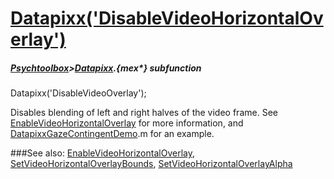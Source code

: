 # [Datapixx('DisableVideoHorizontalOverlay')](Datapixx-DisableVideoHorizontalOverlay) 
##### [Psychtoolbox](Psychtoolbox)>[Datapixx](Datapixx).{mex*} subfunction

Datapixx('DisableVideoOverlay');

Disables blending of left and right halves of the video frame. See  
[EnableVideoHorizontalOverlay](EnableVideoHorizontalOverlay) for more information, and  
[DatapixxGazeContingentDemo](DatapixxGazeContingentDemo).m for an example.  
  


###See also:
[EnableVideoHorizontalOverlay](Datapixx-EnableVideoHorizontalOverlay), [SetVideoHorizontalOverlayBounds](Datapixx-SetVideoHorizontalOverlayBounds), [SetVideoHorizontalOverlayAlpha](Datapixx-SetVideoHorizontalOverlayAlpha)
